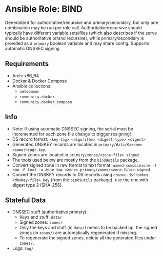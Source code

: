 # Ansible Role: BIND

Generalized for authoritative/recursive and primary/secondary, but only one combination may be run per role call.
Authoritative/recursive should typically have different variable sets/files (which also descripes if the serve should be authoritative or/and recursive),
while primary/secondary is provided as a `primary` boolean variable and may share config.
Supports automatic DNSSEC signing.

## Requirements

- Arch: x86_64
- Docker & Docker Compose
- Ansible collections:
    - `netcommon`
    - `community.docker`
    - `community.docker_compose`

## Info

- Note: If using automatic DNSSEC signing, the serial must be incremented for each zone file change to trigger resigning!
- DS record format: `<key-tag> <algorithm> <digest-type> <digest>`
- Generated DNSKEY records are located in `primary/data/K<zone><something>.key`.
- Signed zones are located in `primary/zones/<zone-file>.signed`.
- The tools used below are mostly from the `bind9utils` package.
- Convert signed zone in raw format to text format: `named-compilezone -f raw -F text -o zone.tmp <zone> primary/zones/<zone-file>.signed`
- Convert the DNSKEY records to DS records using `dnssec-dsfromkey <dnskey-file>.key` (from the `bind9utils` package), use the one with digest type 2 (SHA-256).

## Stateful Data

- DNSSEC stuff (authoritative primary):
    - Keys and stuff: `data/`
    - Signed zones: `zones/`
    - Only the keys and stuff (in `data/`) needs to be backed up, the signed zones (in `zones/`) are automatically regenerated if missing.
    - To regenerate the signed zones, delete all the generated files under `zones/`.
- Logs: `log/`
